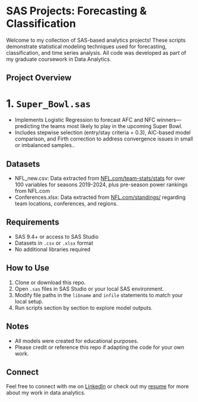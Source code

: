 # SAS Projects: Forecasting & Classification

Welcome to my collection of SAS-based analytics projects! These scripts demonstrate statistical modeling techniques used for forecasting, classification, and time series analysis. All code was developed as part of my graduate coursework in Data Analytics.

## Project Overview

# 1. `Super_Bowl.sas`
- Implements Logistic Regression to forecast AFC and NFC winners—predicting the teams most likely to play in the upcoming Super Bowl.
- Includes stepwise selection (entry/stay criteria = 0.3), AIC-based model comparison, and Firth correction to address convergence issues in small or imbalanced samples..



## Datasets
- NFL_new.csv: Data extracted from [NFL.com/team-stats/stats](https://www.nfl.com/stats/team-stats/) for over 100 variables for seasons 2019-2024, plus pre-season power rankings from NFL.com
- Conferences.xlsx: Data extracted from [NFL.com/standings/](https://www.nfl.com/standings/) regarding team locations, conferences, and regions.

## Requirements

- SAS 9.4+ or access to SAS Studio
- Datasets in `.csv` or `.xlsx` format
- No additional libraries required

## How to Use

1. Clone or download this repo.
2. Open `.sas` files in SAS Studio or your local SAS environment.
3. Modify file paths in the `libname` and `infile` statements to match your local setup.
4. Run scripts section by section to explore model outputs.

## Notes

- All models were created for educational purposes.
- Please credit or reference this repo if adapting the code for your own work.

## Connect

Feel free to connect with me on [LinkedIn](https://linkedin.com/in/YOUR-PROFILE) or check out my [resume](https://yourportfolio.com) for more about my work in data analytics.

